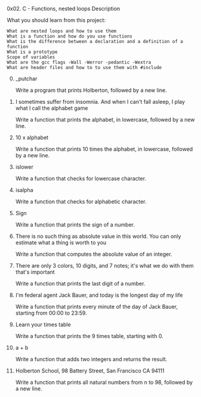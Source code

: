 0x02. C - Functions, nested loops
Description

What you should learn from this project:

    What are nested loops and how to use them
    What is a function and how do you use functions
    What is the difference between a declaration and a definition of a function
    What is a prototype
    Scope of variables
    What are the gcc flags -Wall -Werror -pedantic -Wextra
    What are header files and how to to use them with #include

0. _putchar

    Write a program that prints Holberton, followed by a new line.

1. I sometimes suffer from insomnia. And when I can't fall asleep, I play what I call the alphabet game

    Write a function that prints the alphabet, in lowercase, followed by a new line.

2. 10 x alphabet

    Write a function that prints 10 times the alphabet, in lowercase, followed by a new line.

3. islower

    Write a function that checks for lowercase character.

4. isalpha

    Write a function that checks for alphabetic character.

5. Sign

    Write a function that prints the sign of a number.

6. There is no such thing as absolute value in this world. You can only estimate what a thing is worth to you

    Write a function that computes the absolute value of an integer.

7. There are only 3 colors, 10 digits, and 7 notes; it's what we do with them that's important

    Write a function that prints the last digit of a number.

8. I'm federal agent Jack Bauer, and today is the longest day of my life

    Write a function that prints every minute of the day of Jack Bauer, starting from 00:00 to 23:59.

9. Learn your times table

    Write a function that prints the 9 times table, starting with 0.

10. a + b

    Write a function that adds two integers and returns the result.

11. Holberton School, 98 Battery Street, San Francisco CA 94111

    Write a function that prints all natural numbers from n to 98, followed by a new line.

